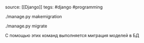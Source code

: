 source: [[Django]] 
tegs: #django  #programming 


./manage.py makemigration

./manage.py migrate

С помощью этих команд выполняется миграция моделей в БД
